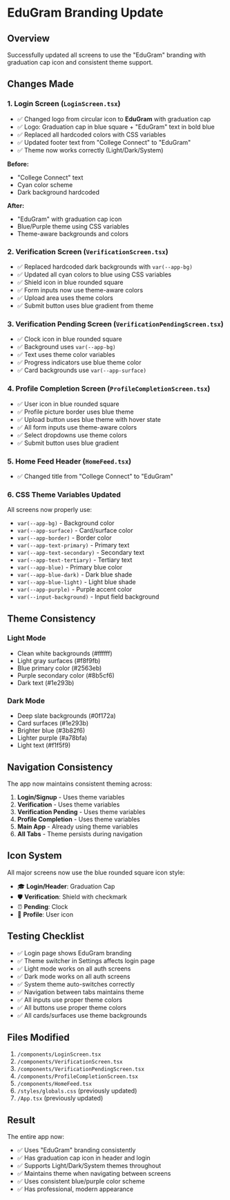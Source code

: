 # EduGram Branding Update

## Overview
Successfully updated all screens to use the "EduGram" branding with graduation cap icon and consistent theme support.

## Changes Made

### 1. Login Screen (`LoginScreen.tsx`)
- ✅ Changed logo from circular icon to **EduGram** with graduation cap
- ✅ Logo: Graduation cap in blue square + "EduGram" text in bold blue
- ✅ Replaced all hardcoded colors with CSS variables
- ✅ Updated footer text from "College Connect" to "EduGram"
- ✅ Theme now works correctly (Light/Dark/System)

**Before:**
- "College Connect" text
- Cyan color scheme
- Dark background hardcoded

**After:**
- "EduGram" with graduation cap icon
- Blue/Purple theme using CSS variables
- Theme-aware backgrounds and colors

### 2. Verification Screen (`VerificationScreen.tsx`)
- ✅ Replaced hardcoded dark backgrounds with `var(--app-bg)`
- ✅ Updated all cyan colors to blue using CSS variables
- ✅ Shield icon in blue rounded square
- ✅ Form inputs now use theme-aware colors
- ✅ Upload area uses theme colors
- ✅ Submit button uses blue gradient from theme

### 3. Verification Pending Screen (`VerificationPendingScreen.tsx`)
- ✅ Clock icon in blue rounded square
- ✅ Background uses `var(--app-bg)`
- ✅ Text uses theme color variables
- ✅ Progress indicators use blue theme color
- ✅ Card backgrounds use `var(--app-surface)`

### 4. Profile Completion Screen (`ProfileCompletionScreen.tsx`)
- ✅ User icon in blue rounded square
- ✅ Profile picture border uses blue theme
- ✅ Upload button uses blue theme with hover state
- ✅ All form inputs use theme-aware colors
- ✅ Select dropdowns use theme colors
- ✅ Submit button uses blue gradient

### 5. Home Feed Header (`HomeFeed.tsx`)
- ✅ Changed title from "College Connect" to "EduGram"

### 6. CSS Theme Variables Updated
All screens now properly use:
- `var(--app-bg)` - Background color
- `var(--app-surface)` - Card/surface color
- `var(--app-border)` - Border color
- `var(--app-text-primary)` - Primary text
- `var(--app-text-secondary)` - Secondary text
- `var(--app-text-tertiary)` - Tertiary text
- `var(--app-blue)` - Primary blue color
- `var(--app-blue-dark)` - Dark blue shade
- `var(--app-blue-light)` - Light blue shade
- `var(--app-purple)` - Purple accent color
- `var(--input-background)` - Input field background

## Theme Consistency

### Light Mode
- Clean white backgrounds (#ffffff)
- Light gray surfaces (#f8f9fb)
- Blue primary color (#2563eb)
- Purple secondary color (#8b5cf6)
- Dark text (#1e293b)

### Dark Mode
- Deep slate backgrounds (#0f172a)
- Card surfaces (#1e293b)
- Brighter blue (#3b82f6)
- Lighter purple (#a78bfa)
- Light text (#f1f5f9)

## Navigation Consistency

The app now maintains consistent theming across:
1. **Login/Signup** - Uses theme variables
2. **Verification** - Uses theme variables
3. **Verification Pending** - Uses theme variables
4. **Profile Completion** - Uses theme variables
5. **Main App** - Already using theme variables
6. **All Tabs** - Theme persists during navigation

## Icon System

All major screens now use the blue rounded square icon style:
- 🎓 **Login/Header**: Graduation Cap
- 🛡️ **Verification**: Shield with checkmark
- ⏰ **Pending**: Clock
- 👤 **Profile**: User icon

## Testing Checklist

- ✅ Login page shows EduGram branding
- ✅ Theme switcher in Settings affects login page
- ✅ Light mode works on all auth screens
- ✅ Dark mode works on all auth screens
- ✅ System theme auto-switches correctly
- ✅ Navigation between tabs maintains theme
- ✅ All inputs use proper theme colors
- ✅ All buttons use proper theme colors
- ✅ All cards/surfaces use theme backgrounds

## Files Modified

1. `/components/LoginScreen.tsx`
2. `/components/VerificationScreen.tsx`
3. `/components/VerificationPendingScreen.tsx`
4. `/components/ProfileCompletionScreen.tsx`
5. `/components/HomeFeed.tsx`
6. `/styles/globals.css` (previously updated)
7. `/App.tsx` (previously updated)

## Result

The entire app now:
- ✅ Uses "EduGram" branding consistently
- ✅ Has graduation cap icon in header and login
- ✅ Supports Light/Dark/System themes throughout
- ✅ Maintains theme when navigating between screens
- ✅ Uses consistent blue/purple color scheme
- ✅ Has professional, modern appearance
